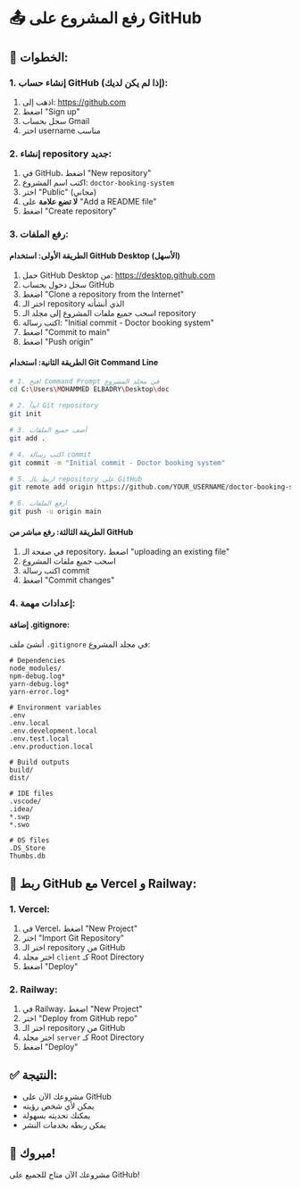 # 📤 رفع المشروع على GitHub

## 🎯 الخطوات:

### 1. إنشاء حساب GitHub (إذا لم يكن لديك):
1. اذهب إلى: https://github.com
2. اضغط "Sign up"
3. سجل بحساب Gmail
4. اختر username مناسب

### 2. إنشاء repository جديد:
1. في GitHub، اضغط "New repository"
2. اكتب اسم المشروع: `doctor-booking-system`
3. اختر "Public" (مجاني)
4. **لا تضع علامة** على "Add a README file"
5. اضغط "Create repository"

### 3. رفع الملفات:

#### الطريقة الأولى: استخدام GitHub Desktop (الأسهل)
1. حمل GitHub Desktop من: https://desktop.github.com
2. سجل دخول بحساب GitHub
3. اضغط "Clone a repository from the Internet"
4. اختر الـ repository الذي أنشأته
5. اسحب جميع ملفات المشروع إلى مجلد الـ repository
6. اكتب رسالة: "Initial commit - Doctor booking system"
7. اضغط "Commit to main"
8. اضغط "Push origin"

#### الطريقة الثانية: استخدام Git Command Line
```bash
# 1. افتح Command Prompt في مجلد المشروع
cd C:\Users\MOHAMMED ELBADRY\Desktop\doc

# 2. ابدأ Git repository
git init

# 3. أضف جميع الملفات
git add .

# 4. اكتب رسالة commit
git commit -m "Initial commit - Doctor booking system"

# 5. اربط بالـ repository على GitHub
git remote add origin https://github.com/YOUR_USERNAME/doctor-booking-system.git

# 6. ارفع الملفات
git push -u origin main
```

#### الطريقة الثالثة: رفع مباشر من GitHub
1. في صفحة الـ repository، اضغط "uploading an existing file"
2. اسحب جميع ملفات المشروع
3. اكتب رسالة commit
4. اضغط "Commit changes"

### 4. إعدادات مهمة:

#### إضافة .gitignore:
أنشئ ملف `.gitignore` في مجلد المشروع:
```
# Dependencies
node_modules/
npm-debug.log*
yarn-debug.log*
yarn-error.log*

# Environment variables
.env
.env.local
.env.development.local
.env.test.local
.env.production.local

# Build outputs
build/
dist/

# IDE files
.vscode/
.idea/
*.swp
*.swo

# OS files
.DS_Store
Thumbs.db
```

## 🔗 ربط GitHub مع Vercel و Railway:

### 1. Vercel:
1. في Vercel، اضغط "New Project"
2. اختر "Import Git Repository"
3. اختر الـ repository من GitHub
4. اختر مجلد `client` كـ Root Directory
5. اضغط "Deploy"

### 2. Railway:
1. في Railway، اضغط "New Project"
2. اختر "Deploy from GitHub repo"
3. اختر الـ repository من GitHub
4. اختر مجلد `server` كـ Root Directory
5. اضغط "Deploy"

## ✅ النتيجة:
- مشروعك الآن على GitHub
- يمكن لأي شخص رؤيته
- يمكنك تحديثه بسهولة
- يمكن ربطه بخدمات النشر

## 🎉 مبروك!
مشروعك الآن متاح للجميع على GitHub!
